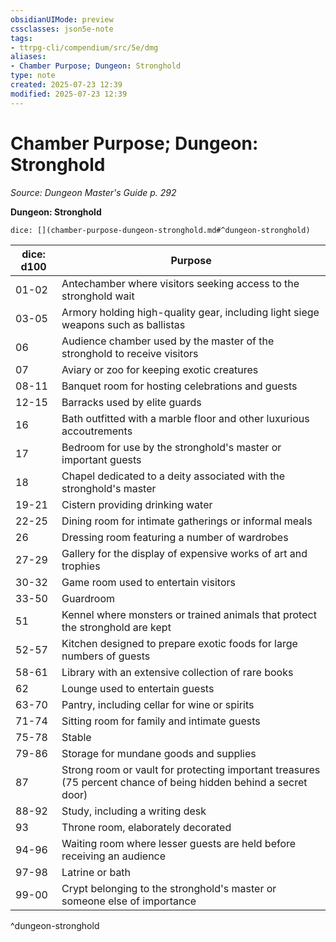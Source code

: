 ```yaml
---
obsidianUIMode: preview
cssclasses: json5e-note
tags:
- ttrpg-cli/compendium/src/5e/dmg
aliases:
- Chamber Purpose; Dungeon: Stronghold
type: note
created: 2025-07-23 12:39
modified: 2025-07-23 12:39
---
```

# Chamber Purpose; Dungeon: Stronghold
*Source: Dungeon Master's Guide p. 292* 

**Dungeon: Stronghold**

`dice: [](chamber-purpose-dungeon-stronghold.md#^dungeon-stronghold)`

| dice: d100 | Purpose |
|------------|---------|
| 01-02 | Antechamber where visitors seeking access to the stronghold wait |
| 03-05 | Armory holding high-quality gear, including light siege weapons such as ballistas |
| 06 | Audience chamber used by the master of the stronghold to receive visitors |
| 07 | Aviary or zoo for keeping exotic creatures |
| 08-11 | Banquet room for hosting celebrations and guests |
| 12-15 | Barracks used by elite guards |
| 16 | Bath outfitted with a marble floor and other luxurious accoutrements |
| 17 | Bedroom for use by the stronghold's master or important guests |
| 18 | Chapel dedicated to a deity associated with the stronghold's master |
| 19-21 | Cistern providing drinking water |
| 22-25 | Dining room for intimate gatherings or informal meals |
| 26 | Dressing room featuring a number of wardrobes |
| 27-29 | Gallery for the display of expensive works of art and trophies |
| 30-32 | Game room used to entertain visitors |
| 33-50 | Guardroom |
| 51 | Kennel where monsters or trained animals that protect the stronghold are kept |
| 52-57 | Kitchen designed to prepare exotic foods for large numbers of guests |
| 58-61 | Library with an extensive collection of rare books |
| 62 | Lounge used to entertain guests |
| 63-70 | Pantry, including cellar for wine or spirits |
| 71-74 | Sitting room for family and intimate guests |
| 75-78 | Stable |
| 79-86 | Storage for mundane goods and supplies |
| 87 | Strong room or vault for protecting important treasures (75 percent chance of being hidden behind a secret door) |
| 88-92 | Study, including a writing desk |
| 93 | Throne room, elaborately decorated |
| 94-96 | Waiting room where lesser guests are held before receiving an audience |
| 97-98 | Latrine or bath |
| 99-00 | Crypt belonging to the stronghold's master or someone else of importance |
^dungeon-stronghold